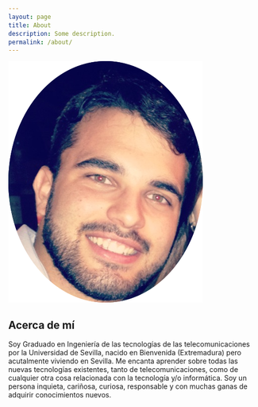 ```yaml
---
layout: page
title: About
description: Some description.
permalink: /about/
---
```


<img itemprop="image" class="img-rounded" src="/assets/img/avatar.png" alt="Your Name">

## Acerca de mí

Soy Graduado en Ingeniería de las tecnologías de las telecomunicaciones por la Universidad de Sevilla, nacido en Bienvenida (Extremadura) pero acutalmente viviendo en Sevilla.
Me encanta aprender sobre todas las nuevas tecnologías existentes, tanto de telecomunicaciones, como de cualquier otra cosa relacionada con la tecnología y/o informática. 
Soy un persona inquieta, cariñosa, curiosa, responsable y con muchas ganas de adquirir conocimientos nuevos.




